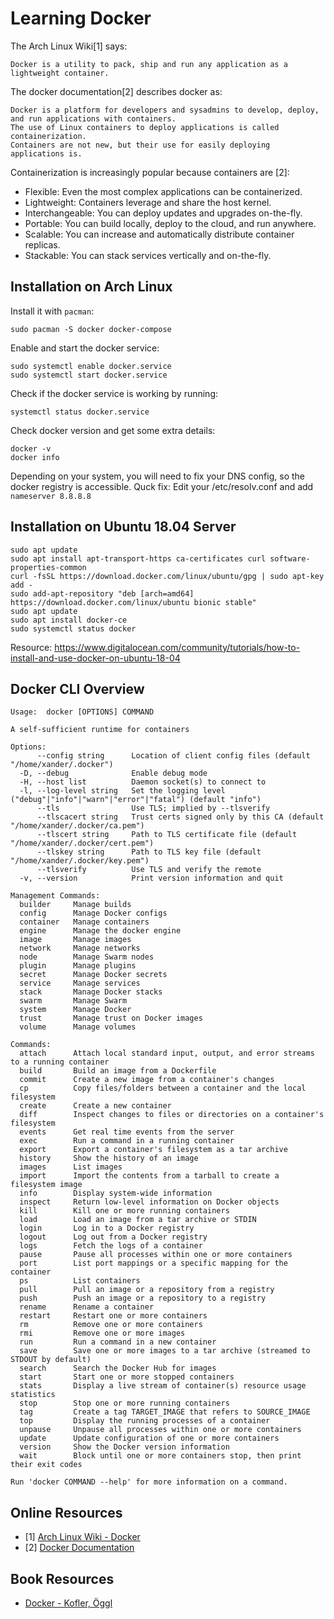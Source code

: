 # Learning Docker

The Arch Linux Wiki[1] says:
```
Docker is a utility to pack, ship and run any application as a lightweight container.
```

The docker documentation[2] describes docker as:

```
Docker is a platform for developers and sysadmins to develop, deploy, and run applications with containers. 
The use of Linux containers to deploy applications is called containerization. 
Containers are not new, but their use for easily deploying applications is.
```

Containerization is increasingly popular because containers are [2]:

 * Flexible: Even the most complex applications can be containerized.
 * Lightweight: Containers leverage and share the host kernel.
 * Interchangeable: You can deploy updates and upgrades on-the-fly.
 * Portable: You can build locally, deploy to the cloud, and run anywhere.
 * Scalable: You can increase and automatically distribute container replicas.
 * Stackable: You can stack services vertically and on-the-fly.

## Installation on Arch Linux

Install it with `pacman`:

```
sudo pacman -S docker docker-compose
```

Enable and start the docker service:

```
sudo systemctl enable docker.service
sudo systemctl start docker.service
```

Check if the docker service is working by running:

```
systemctl status docker.service
```

Check docker version and get some extra details:

```
docker -v
docker info
```

Depending on your system, you will need to fix your DNS config,
so the docker registry is accessible.
Quck fix: Edit your /etc/resolv.conf and add `nameserver 8.8.8.8`


## Installation on Ubuntu 18.04 Server

```
sudo apt update
sudo apt install apt-transport-https ca-certificates curl software-properties-common
curl -fsSL https://download.docker.com/linux/ubuntu/gpg | sudo apt-key add -
sudo add-apt-repository "deb [arch=amd64] https://download.docker.com/linux/ubuntu bionic stable"
sudo apt update
sudo apt install docker-ce
sudo systemctl status docker
```

Resource: https://www.digitalocean.com/community/tutorials/how-to-install-and-use-docker-on-ubuntu-18-04

## Docker CLI Overview

```
Usage:	docker [OPTIONS] COMMAND

A self-sufficient runtime for containers

Options:
      --config string      Location of client config files (default "/home/xander/.docker")
  -D, --debug              Enable debug mode
  -H, --host list          Daemon socket(s) to connect to
  -l, --log-level string   Set the logging level ("debug"|"info"|"warn"|"error"|"fatal") (default "info")
      --tls                Use TLS; implied by --tlsverify
      --tlscacert string   Trust certs signed only by this CA (default "/home/xander/.docker/ca.pem")
      --tlscert string     Path to TLS certificate file (default "/home/xander/.docker/cert.pem")
      --tlskey string      Path to TLS key file (default "/home/xander/.docker/key.pem")
      --tlsverify          Use TLS and verify the remote
  -v, --version            Print version information and quit

Management Commands:
  builder     Manage builds
  config      Manage Docker configs
  container   Manage containers
  engine      Manage the docker engine
  image       Manage images
  network     Manage networks
  node        Manage Swarm nodes
  plugin      Manage plugins
  secret      Manage Docker secrets
  service     Manage services
  stack       Manage Docker stacks
  swarm       Manage Swarm
  system      Manage Docker
  trust       Manage trust on Docker images
  volume      Manage volumes

Commands:
  attach      Attach local standard input, output, and error streams to a running container
  build       Build an image from a Dockerfile
  commit      Create a new image from a container's changes
  cp          Copy files/folders between a container and the local filesystem
  create      Create a new container
  diff        Inspect changes to files or directories on a container's filesystem
  events      Get real time events from the server
  exec        Run a command in a running container
  export      Export a container's filesystem as a tar archive
  history     Show the history of an image
  images      List images
  import      Import the contents from a tarball to create a filesystem image
  info        Display system-wide information
  inspect     Return low-level information on Docker objects
  kill        Kill one or more running containers
  load        Load an image from a tar archive or STDIN
  login       Log in to a Docker registry
  logout      Log out from a Docker registry
  logs        Fetch the logs of a container
  pause       Pause all processes within one or more containers
  port        List port mappings or a specific mapping for the container
  ps          List containers
  pull        Pull an image or a repository from a registry
  push        Push an image or a repository to a registry
  rename      Rename a container
  restart     Restart one or more containers
  rm          Remove one or more containers
  rmi         Remove one or more images
  run         Run a command in a new container
  save        Save one or more images to a tar archive (streamed to STDOUT by default)
  search      Search the Docker Hub for images
  start       Start one or more stopped containers
  stats       Display a live stream of container(s) resource usage statistics
  stop        Stop one or more running containers
  tag         Create a tag TARGET_IMAGE that refers to SOURCE_IMAGE
  top         Display the running processes of a container
  unpause     Unpause all processes within one or more containers
  update      Update configuration of one or more containers
  version     Show the Docker version information
  wait        Block until one or more containers stop, then print their exit codes

Run 'docker COMMAND --help' for more information on a command.
```

## Online Resources

 * [1] [Arch Linux Wiki - Docker](https://wiki.archlinux.org/index.php/docker)
 * [2] [Docker Documentation](https://wiki.archlinux.org/index.php/docker)

## Book Resources

 * [Docker - Kofler, Öggl](https://www.amazon.de/Docker-Praxisbuch-Entwickler-DevOps-Teams-Windows/dp/3836261766/ref=sr_1_1?__mk_de_DE=%C3%85M%C3%85%C5%BD%C3%95%C3%91&keywords=docker+kofler&qid=1555228385&s=gateway&sr=8-1)



